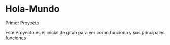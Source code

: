 # Hola-Mundo
Primer Proyecto

Este Proyecto es el inicial de gitub para ver como funciona y sus principales funciones
